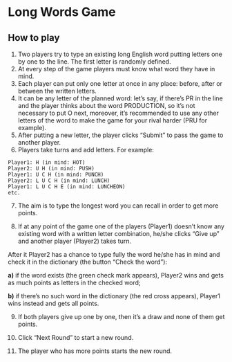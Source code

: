 # Long Words Game

## How to play
1. Two players try to type an existing long English word putting letters one by one to the line. The first letter is randomly defined.
2. At every step of the game players must know what word they have in mind.
3. Each player can put only one letter at once in any place: before, after or between the written letters.
4. It can be any letter of the planned word: let’s say, if there’s PR in the line and the player thinks about the word PRODUCTION, so it’s not necessary to put O next, moreover, it’s recommended to use any other letters of the word to make the game for your rival harder (PRU for example).
5. After putting a new letter, the player clicks “Submit” to pass the game to another player.
6. Players take turns and add letters. For example:
```
Player1: H (in mind: HOT)
Player2: U H (in mind: PUSH)
Player1: U C H (in mind: PUNCH)
Player2: L U C H (in mind: LUNCH)
Player1: L U C H E (in mind: LUNCHEON)
etc.
```
7. The aim is to type the longest word you can recall in order to get more points.

8. If at any point of the game one of the players (Player1) doesn’t know any existing word with a written letter combination, he/she clicks “Give up” and another player (Player2) takes turn.

After it Player2 has a chance to type fully the word he/she has in mind and check it in the dictionary (the button “Check the word”):

**a)** if the word exists (the green check mark appears), Player2 wins and gets as much points as letters in the checked word;

**b)** if there’s no such word in the dictionary (the red cross appears), Player1 wins instead and gets all points.

9. If both players give up one by one, then it’s a draw and none of them get points.

10. Click “Next Round” to start a new round.

11. The player who has more points starts the new round.
